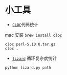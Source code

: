 # 小工具

* [`CLOC`](http://cloc.sourceforge.net/)代码统计

mac 安装 `brew install cloc`

```
cloc perl-5.10.0.tar.gz
cloc .
```

* [`lizard`](https://github.com/terryyin/lizard) 循环复杂度统计

```
python lizard.py path
```

